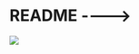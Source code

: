 # README ---->

<img src="https://cdn.dribbble.com/users/563509/screenshots/3210197/media/7278f2ccc72a91081b43c43c05c0647e.gif">
